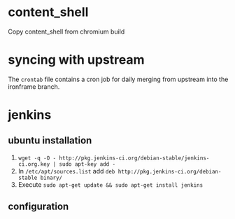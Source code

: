 # content_shell
Copy content_shell from chromium build

# syncing with upstream
The `crontab` file contains a cron job for daily merging from upstream into the ironframe branch.

# jenkins

## ubuntu installation
1. `wget -q -O - http://pkg.jenkins-ci.org/debian-stable/jenkins-ci.org.key | sudo apt-key add -`
2. In `/etc/apt/sources.list` add `deb http://pkg.jenkins-ci.org/debian-stable binary/`
3. Execute `sudo apt-get update && sudo apt-get install jenkins`

## configuration

